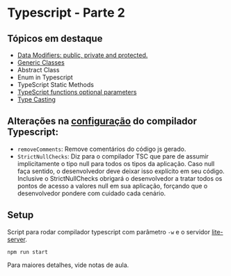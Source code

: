 # Typescript - Parte 2

## Tópicos em destaque

* [Data Modifiers: public, private and protected.](./notas-de-aula/TypeScript%20-%20Data%20Modifiers.md)
* [Generic Classes](./notas-de-aula/TypeScript%20-%20Generic%20Classes.md)
* Abstract Class
* Enum in Typescript
* TypeScript Static Methods
* [TypeScript functions optional parameters](./notas-de-aula/TypeScript%20functions%20optional%20parameters.md)
* [Type Casting](./notas-de-aula/Type%20Casting.md)

## Alterações na [configuração](./tsconfig.json) do compilador Typescript:
* `removeComments`: Remove comentários do código js gerado.
* `StrictNullChecks`: Diz para o compilador TSC que pare de assumir implicitamente o tipo null para todos os tipos da aplicação. Caso null faça sentido, o desenvolvedor deve deixar isso explícito em seu código. Inclusive o StrictNullChecks obrigará o desenvolvedor a tratar todos os pontos de acesso a valores null em sua aplicação, forçando que o desenvolvedor pondere com cuidado cada cenário.


## Setup

Script para rodar compilador typescript com parâmetro `-w` e o servidor [lite-server](https://www.npmjs.com/package/lite-server).

```
npm run start
```
Para maiores detalhes, vide notas de aula.

